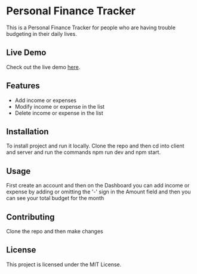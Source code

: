 # Personal Finance Tracker

This is a Personal Finance Tracker for people who are having trouble budgeting in their daily lives.

## Live Demo

Check out the live demo [here](https://venuraperera99.github.io/Personal-Finance-Tracker).

## Features

- Add income or expenses
- Modify income or expense in the list
- Delete income or expense in the list

## Installation

To install project and run it locally. Clone the repo and then cd into client and server and run the commands npm run dev and npm start.

## Usage

First create an account and then on the Dashboard you can add income or expense by adding or omitting the '-' sign in the Amount field and then you can see your total budget for the month

## Contributing

Clone the repo and then make changes

## License

This project is licensed under the MIT License.
